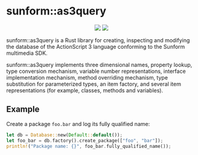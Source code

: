# sunform::as3query

<p align="center">
  <a href="https://lib.rs/crates/sunform-as3query"><img src="https://img.shields.io/badge/lib.rs-green"></a>
  <a href="https://docs.rs/sunform-as3query"><img src="https://img.shields.io/badge/Rust%20API%20Documentation-gray"></a>
</p>

sunform::as3query is a Rust library for creating, inspecting and modifying the database of the ActionScript 3 language conforming to the Sunform multimedia SDK.

sunform::as3query implements three dimensional names, property lookup, type conversion mechanism, variable number representations, interface implementation mechanism, method overriding mechanism, type substitution for parameterized types, an item factory, and several item representations (for example, classes, methods and variables).

## Example

Create a package `foo.bar` and log its fully qualified name:

```rust
let db = Database::new(Default::default());
let foo_bar = db.factory().create_package(["foo", "bar"]);
println!("Package name: {}", foo_bar.fully_qualified_name());
```